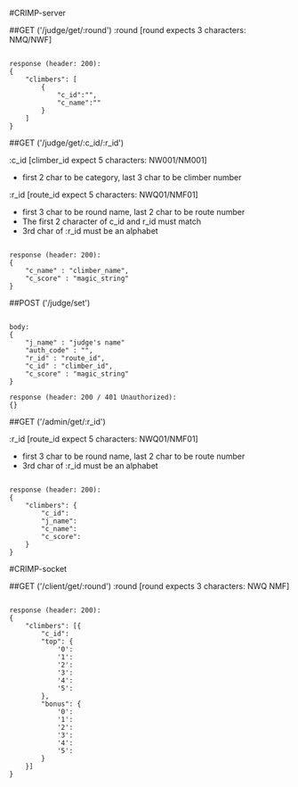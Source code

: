 #CRIMP-server

##GET ('/judge/get/:round')
:round [round expects 3 characters: NMQ/NWF]

<pre><code>
response (header: 200):
{
	"climbers": [
		{
			"c_id":"",
			"c_name":""
		}
	]
}
</code></pre>


##GET ('/judge/get/:c_id/:r_id')

:c_id [climber_id expect 5 characters: NW001/NM001]
* first 2 char to be category, last 3 char to be climber number

:r_id [route_id expect 5 characters: NWQ01/NMF01]
* first 3 char to be round name, last 2 char to be route number
* The first 2 character of c_id and r_id must match
* 3rd char of :r_id must be an alphabet

<pre><code>
response (header: 200):
{
	"c_name" : "climber_name",
	"c_score" : "magic_string"
}
</code></pre>



##POST ('/judge/set')

<pre><code>
body:
{
	"j_name" : "judge's name"
	"auth_code" : "",
	"r_id" : "route_id",
	"c_id" : "climber_id",
	"c_score" : "magic_string"
}

response (header: 200 / 401 Unauthorized):
{}
</code></pre>



##GET ('/admin/get/:r_id')

:r_id [route_id expect 5 characters: NWQ01/NMF01]
* first 3 char to be round name, last 2 char to be route number
* 3rd char of :r_id must be an alphabet

<pre><code>
response (header: 200):
{
	"climbers": {
		"c_id":
		"j_name":
		"c_name":
		"c_score":
	}
}
</code></pre>



#CRIMP-socket

##GET ('/client/get/:round')
:round [round expects 3 characters: NWQ NMF]

<pre><code>
response (header: 200):
{
	"climbers": [{
		"c_id":
		"top": {
			'0':
			'1':
			'2':
			'3':
			'4':
			'5':
		},
		"bonus": {
			'0':
			'1':
			'2':
			'3':
			'4':
			'5':
		}
	}]
}
</code></pre>